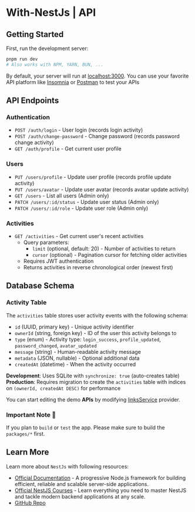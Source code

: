 # With-NestJs | API

## Getting Started

First, run the development server:

```bash
pnpm run dev
# Also works with NPM, YARN, BUN, ...
```

By default, your server will run at [localhost:3000](http://localhost:3000). You can use your favorite API platform like [Insomnia](https://insomnia.rest/) or [Postman](https://www.postman.com/) to test your APIs

## API Endpoints

### Authentication
- `POST /auth/login` - User login (records login activity)
- `POST /auth/change-password` - Change password (records password change activity)
- `GET /auth/profile` - Get current user profile

### Users
- `PUT /users/profile` - Update user profile (records profile update activity)
- `PUT /users/avatar` - Update user avatar (records avatar update activity)
- `GET /users` - List all users (Admin only)
- `PATCH /users/:id/status` - Update user status (Admin only)
- `PATCH /users/:id/role` - Update user role (Admin only)

### Activities
- `GET /activities` - Get current user's recent activities
  - Query parameters:
    - `limit` (optional, default: 20) - Number of activities to return
    - `cursor` (optional) - Pagination cursor for fetching older activities
  - Requires JWT authentication
  - Returns activities in reverse chronological order (newest first)

## Database Schema

### Activity Table
The `activities` table stores user activity events with the following schema:
- `id` (UUID, primary key) - Unique activity identifier
- `ownerId` (string, foreign key) - ID of the user this activity belongs to
- `type` (enum) - Activity type: `login_success`, `profile_updated`, `password_changed`, `avatar_updated`
- `message` (string) - Human-readable activity message
- `metadata` (JSON, nullable) - Optional additional data
- `createdAt` (datetime) - When the activity occurred

**Development**: Uses SQLite with `synchronize: true` (auto-creates table)
**Production**: Requires migration to create the `activities` table with indices on `(ownerId, createdAt DESC)` for performance

You can start editing the demo **APIs** by modifying [linksService](./src/links/links.service.ts) provider.

### Important Note 🚧

If you plan to `build` or `test` the app. Please make sure to build the `packages/*` first.

## Learn More

Learn more about `NestJs` with following resources:

- [Official Documentation](https://docs.nestjs.com) - A progressive Node.js framework for building efficient, reliable and scalable server-side applications.
- [Official NestJS Courses](https://courses.nestjs.com) - Learn everything you need to master NestJS and tackle modern backend applications at any scale.
- [GitHub Repo](https://github.com/nestjs/nest)
